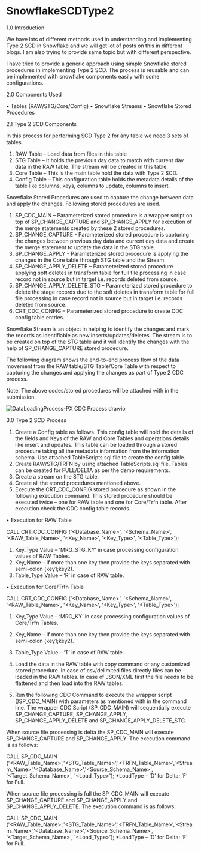 # SnowflakeSCDType2

1.0	Introduction

We have lots of different methods used in understanding and implementing Type 2 SCD in Snowflake and we will get lot of posts on this in different blogs. I am also trying to provide same topic but with different perspective.

I have tried to provide a generic approach using simple Snowflake stored procedures in implementing Type 2 SCD. The process is reusable and can be implemented with snowflake components easily with some configurations.

2.0	Components Used

•	Tables (RAW/STG/Core/Config)
•	Snowflake Streams
•	Snowflake Stored Procedures

2.1	 Type 2 SCD Components

In this process for performing SCD Type 2 for any table we need 3 sets of tables.

  1.	RAW Table – Load data from files in this table
  2.	STG Table – It holds the previous day data to match with current day data in the RAW table. The stream will be created in this table.
  3.	Core Table – This is the main table hold the data with Type 2 SCD.
  4.	Config Table – This configuration table holds the metadata details of the table like columns, keys, columns to update, columns to insert.

Snowflake Stored Procedures are used to capture the change between data and apply the changes. Following stored procedures are used.

1.	SP_CDC_MAIN – Parameterized stored procedure is a wrapper script on top of SP_CHANGE_CAPTURE and SP_CHANGE_APPLY for execution of the merge statements created by these 2 stored procedures.
2.	SP_CHANGE_CAPTURE - Parameterized stored procedure is capturing the changes between previous day data and current day data and create the merge statement to update the data in the STG table.
3.	SP_CHANGE_APPLY - Parameterized stored procedure is applying the changes in the Core table through STG table and the Stream.
4.	SP_CHANGE_APPLY_DELETE – Parameterized stored procedure applying soft deletes in transform table for full file processing in case record not in source but in target i.e. records deleted from source.
5.	SP_CHANGE_APPLY_DELETE_STG – Parameterized stored procedure to delete the stage records due to the soft deletes in transform table for full file processing in case record not in source but in target i.e. records deleted from source.
6.	CRT_CDC_CONFIG – Parameterized stored procedure to create CDC config table entries.

Snowflake Stream is an object in helping to identify the changes and mark the records as identifiable as new inserts/updates/deletes. The stream is to be created on top of the STG table and it will identify the changes with the help of SP_CHANGE_CAPTURE stored procedure.

The following diagram shows the end-to-end process flow of the data movement from the RAW table/STG Table/Core Table with respect to capturing the changes and applying the changes as part of Type 2 CDC process.

Note: The above codes/stored procedures will be attached with in the submission.

![DataLoadingProcess-PX CDC Process drawio](https://github.com/mukhopadhyay000/SnowflakeSCDType2/assets/31094004/a17a4478-2ce1-4245-9687-12037890c6c1)

3.0	Type 2 SCD Process

1.	Create a Config table as follows. This config table will hold the details of the fields and Keys of the RAW and Core Tables and operations details like insert and updates. This table can be loaded through a stored procedure taking all the metadata information from the information schema. Use attached TableScripts.sql file to create the config table. 
2.	Create RAW/STG/TRFN by using attached TableScripts.sql file. Tables can be created for FULL/DELTA as per the demo requirements.
3.	Create a stream on the STG table.
4.	Create all the stored procedures mentioned above.
5.	Execute the CRT_CDC_CONFIG stored procedure as shown in the following execution command. This stored procedure should be executed twice – one for RAW table and one for Core/Trfn table. After execution check the CDC config table records. 

•	Execution for RAW Table

CALL CRT_CDC_CONFIG ('<Database_Name>', '<Schema_Name>', '<RAW_Table_Name>', '<Key_Name>', '<Key_Type>', '<Table_Type>');

  1.	Key_Type Value – ‘MRG_STG_KY’ in case processing configuration values of RAW Tables.
  2.	Key_Name – if more than one key then provide the keys separated with semi-colon (key1;key2).
  3.	Table_Type Value – ‘R’ in case of RAW table.

•	Execution for Core/Trfn Table

CALL CRT_CDC_CONFIG ('<Database_Name>', '<Schema_Name>', '<RAW_Table_Name>', '<Key_Name>', '<Key_Type>', '<Table_Type>');

  1.	Key_Type Value – ‘MRG_KY’ in case processing configuration values of Core/Trfn Tables.
  2.	Key_Name – if more than one key then provide the keys separated with semi-colon (key1;key2).
  3.	Table_Type Value – ‘T’ in case of RAW table.

6.	Load the data in the RAW table with copy command or any customized stored procedure. In case of csv/delimited files directly files can be loaded in the RAW tables. In case of JSON/XML first the file needs to be flattened and then load into the RAW tables.
7.	Run the following CDC Command to execute the wrapper script ()SP_CDC_MAIN) with parameters as mentioned with in the command line. The wrapper CDC Script (SP_CDC_MAIN) will sequentially execute SP_CHANGE_CAPTURE, SP_CHANGE_APPLY, SP_CHANGE_APPLY_DELETE and SP_CHANGE_APPLY_DELETE_STG.

When source file processing is delta the SP_CDC_MAIN will execute SP_CHANGE_CAPTURE and SP_CHANGE_APPLY. The execution command is as follows:

CALL SP_CDC_MAIN ('<RAW_Table_Name>','<STG_Table_Name>','<TRFN_Table_Name>','<Stream_Name>','<Database_Name>','<Source_Schema_Name>', '<Target_Schema_Name>', '<Load_Type>');
*LoadType – ‘D’ for Delta; ‘F’ for Full.

When source file processing is full the SP_CDC_MAIN will execute SP_CHANGE_CAPTURE and SP_CHANGE_APPLY and SP_CHANGE_APPLY_DELETE. The execution command is as follows:

CALL SP_CDC_MAIN ('<RAW_Table_Name>','<STG_Table_Name>','<TRFN_Table_Name>','<Stream_Name>','<Database_Name>','<Source_Schema_Name>', '<Target_Schema_Name>', '<Load_Type>');
*LoadType – ‘D’ for Delta; ‘F’ for Full.

